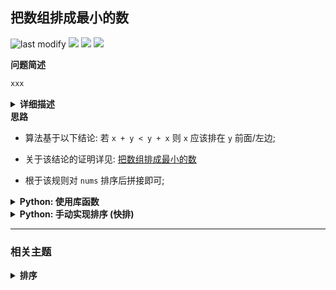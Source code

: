 ## 把数组排成最小的数
<!--START_SECTION:badge-->
![last modify](https://img.shields.io/static/v1?label=last%20modify&message=2025-07-08%2016%3A53%3A13&label_color=gray&color=thistle&style=flat-square)
[![](https://img.shields.io/static/v1?label=&message=%E4%B8%AD%E7%AD%89&label_color=gray&color=yellow&style=flat-square)](../../../README.md#中等)
[![](https://img.shields.io/static/v1?label=&message=%E5%89%91%E6%8C%87Offer&label_color=gray&color=green&style=flat-square)](../../../README.md#剑指offer)
[![](https://img.shields.io/static/v1?label=&message=%E6%8E%92%E5%BA%8F&label_color=gray&color=blue&style=flat-square)](../../../README.md#排序)
<!--END_SECTION:badge-->
<!--info
tags: [排序]
source: 剑指Offer
level: 中等
number: '4500'
name: 把数组排成最小的数
companies: []
-->

<summary><b>问题简述</b></summary>

```txt
xxx
```

<details><summary><b>详细描述</b></summary>

```txt
输入一个非负整数数组, 把数组里所有数字拼接起来排成一个数, 打印能拼接出的所有数字中最小的一个.

示例 1:
    输入: [10,2]
    输出: "102"
示例 2:
    输入: [3,30,34,5,9]
    输出: "3033459"

提示:
    0 < nums.length <= 100
说明:
    输出结果可能非常大, 所以你需要返回一个字符串而不是整数
    拼接起来的数字可能会有前导 0, 最后结果不需要去掉前导 0

来源: 力扣 (LeetCode)
链接: https://leetcode-cn.com/problems/ba-shu-zu-pai-cheng-zui-xiao-de-shu-lcof
著作权归领扣网络所有. 商业转载请联系官方授权, 非商业转载请注明出处.
```

</details>

<!-- <div align="center"><img src="../../../_assets/xxx.png" height="300" /></div> -->

<summary><b>思路</b></summary>

- 算法基于以下结论: 若 `x + y < y + x` 则 `x` 应该排在 `y` 前面/左边;
- 关于该结论的证明详见: [把数组排成最小的数](https://leetcode-cn.com/problems/ba-shu-zu-pai-cheng-zui-xiao-de-shu-lcof/solution/mian-shi-ti-45-ba-shu-zu-pai-cheng-zui-xiao-de-s-4/)

- 根于该规则对 `nums` 排序后拼接即可;


<details><summary><b>Python: 使用库函数</b></summary>

```python
import functools

class Solution:
    def minNumber(self, nums: List[int]) -> str:

        def cmp(x1, x2):
            if x1 + x2 < x2 + x1:
                return -1
            elif x1 + x2 > x2 + x1:
                return 1
            else:
                return 0

        # Python3 的 sort 中取消了 cmp 参数, 需要通过 functools.cmp_to_key 转换
        nums = sorted([str(x) for x in nums], key=functools.cmp_to_key(cmp))
        # print(nums)
        return ''.join(nums)
```

</details>


<details><summary><b>Python: 手动实现排序 (快排) </b></summary>

```python
class Solution:
    def minNumber(self, nums: List[int]) -> str:

        nums = [str(x) for x in nums]

        def qsort(lo, hi):
            if lo >= hi: return

            i, j = lo, hi
            while i < j:
                while nums[j] + nums[lo] >= nums[lo] + nums[j] and i < j: j -= 1
                while nums[i] + nums[lo] <= nums[lo] + nums[i] and i < j: i += 1
                nums[i], nums[j] = nums[j], nums[i]
            nums[i], nums[lo] = nums[lo], nums[i]

            qsort(lo, i - 1)
            qsort(i + 1, hi)

        qsort(0, len(nums) - 1)
        return ''.join(nums)
```

</details>


<!--START_SECTION:relate-->
---

### 相关主题

<details><summary><b>排序</b></summary>

> [[中等, LeetCode] 三数之和 🔥](../10/LeetCode_0015_中等_三数之和.md)  
> [[中等, LeetCode] 数组中的第K个最大元素 🔥](../../2022/10/LeetCode_0215_中等_数组中的第K个最大元素.md)  
> [[中等, 剑指Offer2] 数组中的第K大的数字](../../2022/09/剑指Offer2_076_中等_数组中的第K大的数字.md)  
> [[中等, 牛客] 合并区间](../../2022/02/牛客_0037_中等_合并区间.md)  
> [[中等, 牛客] 字符串出现次数的TopK问题](../../2022/04/牛客_0097_中等_字符串出现次数的TopK问题.md)  
> [[中等, 牛客] 寻找第K大](../../2022/04/牛客_0088_中等_寻找第K大.md)  
> [[中等, 牛客] 拼接所有的字符串产生字典序最小的字符串](../../2022/04/牛客_0085_中等_拼接所有的字符串产生字典序最小的字符串.md)  
> [[中等, 牛客] 数组中的逆序对](../../2022/05/牛客_0118_中等_数组中的逆序对.md)  
> [[中等, 牛客] 最大数](../../2022/04/牛客_0111_中等_最大数.md)  
> [[中等, 牛客] 最小的K个数](../../2022/05/牛客_0119_中等_最小的K个数.md)  
  > 
> [[简单, 剑指Offer] 扑克牌中的顺子](../../2022/01/剑指Offer_6100_简单_扑克牌中的顺子.md)  
> [[简单, 剑指Offer] 数组中出现次数超过一半的数字 (摩尔投票) 🔥](剑指Offer_3900_简单_数组中出现次数超过一半的数字(摩尔投票).md)  
> [[简单, 剑指Offer] 最小的k个数 (partition操作) 🔥](剑指Offer_4000_简单_最小的k个数(partition操作).md)  
> [[简单, 牛客] 三个数的最大乘积](../../2022/04/牛客_0106_简单_三个数的最大乘积.md)  
> [[简单, 程序员面试金典] 判定字符是否唯一](../../2022/09/程序员面试金典_0101_简单_判定字符是否唯一.md)  
  > 

</details>
<!--END_SECTION:relate-->